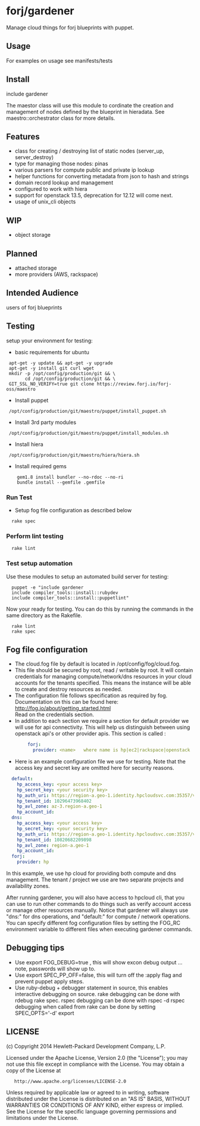 forj/gardener
=====================

Manage cloud things for forj blueprints with puppet.


## Usage ##
   For examples on usage see manifests/tests

## Install ##

   include gardener

   The maestor class will use this module to cordinate the creation
   and management of nodes defined by the blueprint in hieradata.
   See maestro::orchestrator class for more details.

## Features ##

  - class for creating / destroying list of static nodes (server_up, server_destroy)
  - type for managing those nodes: pinas
  - various parsers for compute public and private ip lookup
  - helper functions for converting metadata from json to hash and strings
  - domain record lookup and management
  - configured to work with hiera
  - support for openstack 13.5, deprecation for 12.12 will come next.
  - usage of unix_cli objects

## WIP ##
  - object storage

## Planned ##
  - attached storage
  - more providers (AWS, rackspace)

## Intended Audience ##
  users of forj blueprints

## Testing ##
  setup your environment for testing:
- basic requirements for ubuntu
```shell
 apt-get -y update && apt-get -y upgrade
 apt-get -y install git curl wget
 mkdir -p /opt/config/production/git && \
       cd /opt/config/production/git && \
 GIT_SSL_NO_VERIFY=true git clone https://review.forj.io/forj-oss/maestro
```
- Install puppet
```shell
 /opt/config/production/git/maestro/puppet/install_puppet.sh 
```
- Install 3rd party modules
```shell
 /opt/config/production/git/maestro/puppet/install_modules.sh 
```
- Install hiera
```shell
 /opt/config/production/git/maestro/hiera/hiera.sh 
```

- Install required gems 
```shell
    gem1.8 install bundler --no-rdoc --no-ri
    bundle install --gemfile .gemfile
```

### Run Test ###
- Setup fog file configuration as described below
```shell
  rake spec
```

### Perform lint testing ###
```shell
  rake lint
```

### Test setup automation ###
  Use these modules to setup an automated build server for testing:

```shell
  puppet -e "include gardener
  include compiler_tools::install::rubydev
  include compiler_tools::install::puppetlint"
```

  Now your ready for testing.   You can do this by running the commands in the 
  same directory as the Rakefile.

```shell
  rake lint
  rake spec
```

## Fog file configuration ##
  - The cloud.fog file by default is located in /opt/config/fog/cloud.fog.
  - This file should be secured by root, read / writable by root.  It will
    contain credentials for managing compute/network/dns resources in your 
    cloud accounts for the tenants specified.  This means the instance will
    be able to create and destroy resources as needed.
  - The configuration file follows specification as required by fog. Documentation
    on this can be found here: http://fog.io/about/getting_started.html  
    Read on the credentials section.
  - In addition to each section we require a section for default provider we
    will use for api connectivity.  This will help us distinguish between
    using openstack api's or other provider apis.  This section is called :
```yaml
        forj:
          provider: <name>   where name is hp|ec2|rackspace|openstack
```
  - Here is an example configuration file we use for testing.  Note that the
    access key and secret key are omitted here for security reasons.

```yaml
  default:
    hp_access_key: <your access key>
    hp_secret_key: <your security key>
    hp_auth_uri: https://region-a.geo-1.identity.hpcloudsvc.com:35357/v2.0/
    hp_tenant_id: 10296473968402
    hp_avl_zone: az-3.region-a.geo-1
    hp_account_id:
  dns:
    hp_access_key: <your access key>
    hp_secret_key: <your security key>
    hp_auth_uri: https://region-a.geo-1.identity.hpcloudsvc.com:35357/v2.0/
    hp_tenant_id: 10820682209898
    hp_avl_zone: region-a.geo-1
    hp_account_id:
  forj:
    provider: hp
```

   In this example, we use hp cloud for providing both compute and dns management.
   The tenant / project we use are two separate projects and availability zones.

   After running gardener, you will also have access to hpcloud cli, that you 
   can use to run other commands to do things such as verify account access or
   manage other resources manually.
   Notice that gardener will always use "dns:" for dns operations, and "default:"
   for compute / network operations.   You can specify different fog configuration
   files by setting the FOG_RC environment variable to different files when
   executing gardener commands.

## Debugging tips ##

- Use export FOG_DEBUG=true , this will show excon debug output ... note, passwords will show up to.
- Use export SPEC_PP_OFF=false, this will turn off the :apply flag and prevent puppet apply steps.
- Use ruby-debug + debugger statement in source, this enables interactive debugging on source.
    rake debugging can be done with rdebug rake spec.
    rspec debugging can be done with rspec -d <spec file>
    rspec debugging when called from rake can be done by setting SPEC_OPTS='-d' export

## LICENSE ##

 (c) Copyright 2014 Hewlett-Packard Development Company, L.P.

   Licensed under the Apache License, Version 2.0 (the "License");
   you may not use this file except in compliance with the License.
   You may obtain a copy of the License at

       http://www.apache.org/licenses/LICENSE-2.0

   Unless required by applicable law or agreed to in writing, software
   distributed under the License is distributed on an "AS IS" BASIS,
   WITHOUT WARRANTIES OR CONDITIONS OF ANY KIND, either express or implied.
   See the License for the specific language governing permissions and
   limitations under the License.

